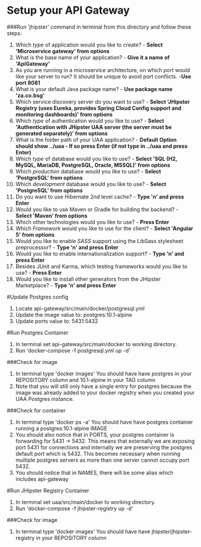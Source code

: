 # Setup your API Gateway
###Run 'jhipster' command in terminal from this directory and follow these steps:

1. Which *type* of application would you like to create? - **Select 'Microservice gateway' from options**
2. What is the base name of your application? - **Give it a name of 'ApiGateway'**
3. As you are running in a microservice architecture, on which port would like your server to run? It should be unique to avoid port conflicts. -**Use port 8081**
4. What is your default Java package name? - **Use package name 'za.co.bsg'**
5. Which service discovery server do you want to use? - **Select 'JHipster Registry (uses Eureka, provides Spring Cloud Config support and monitoring dashboards)' from options**
6. Which *type* of authentication would you like to use? - **Select 'Authentication with JHipster UAA server (the server must be generated separately)' from options**
7. What is the folder path of your UAA application? - **Default Option should show ../uaa - If so press Enter (if not type in ../uaa and press Enter)**
8. Which *type* of database would you like to use? - **Select 'SQL (H2, MySQL, MariaDB, PostgreSQL, Oracle, MSSQL)'  from options**
9. Which *production* database would you like to use? - **Select 'PostgreSQL' from options**
10. Which *development* database would you like to use? - **Select 'PostgreSQL' from options**
11. Do you want to use Hibernate 2nd level cache? - **Type 'n' and press Enter**
12. Would you like to use Maven or Gradle for building the backend? - **Select 'Maven' from options**
13. Which other technologies would you like to use? - **Press Enter**
14. Which *Framework* would you like to use for the client? - **Select 'Angular 5' from options**
15. Would you like to enable *SASS* support using the LibSass stylesheet preprocessor? - **Type 'n' and press Enter**
16. Would you like to enable internationalization support? - **Type 'n' and press Enter**
17. Besides JUnit and Karma, which testing frameworks would you like to use? - **Press Enter**
18. Would you like to install other generators from the JHipster Marketplace? - **Type 'n' and press Enter**

#Update Postgres config
1. Locate api-gateway/src/main/docker/postgresql.yml
2. Update the image value to: postgres:10.1-alpine
3. Update ports value to: 5431:5432

#Run Postgres Container
1. In terminal set api-gateway/src/main/docker to working directory.
2. Run 'docker-compose -f postgresql.yml up -d'

###Check for image
1. In terminal type 'docker images'
You should have have postgres in your REPOSITORY column and 10.1-alpine in your TAG column
2. Note that you will still only have a single entry for postgres because the image was already added to your docker registry
when you created your UAA Postgres instance.

###Check for container
1. In terminal type 'docker ps -a'
You should have have postgres container running a postgres:10.1-alpine IMAGE
2. You should also notice that in PORTS, your postgres container is forwarding for 5431 -> 5432. This means that
externally we are exposing port 5431 for connections and internally we are preserving the postgres default port which is 5432.
This becomes necessary when running multiple postgres servers as more than one server cannot occupy port 5432.
3. You should notice that in NAMES, there will be some alias which includes api-gateway

#Run JHipster Registry Container
1. In terminal set uaa/src/main/docker to working directory.
2. Run 'docker-compose -f jhipster-registry up -d'

###Check for image
1. In terminal type 'docker images'
You should have have jhipster/jhipster-registry in your REPOSITORY column

